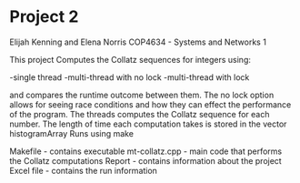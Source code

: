 # Project 2

Elijah Kenning and Elena Norris
COP4634 - Systems and Networks 1


This project Computes the Collatz sequences for integers using:

-single thread
-multi-thread with no lock
-multi-thread with lock

 and compares the runtime outcome between them. The no lock option allows for seeing race conditions and how they can effect the performance of the program.
 The threads computes the Collatz sequence for each number.
 The length of time each computation takes is stored in the vector histogramArray
 Runs using make

Makefile - contains executable
mt-collatz.cpp - main code that performs the Collatz computations
Report - contains information about the project
Excel file - contains the run information

 
